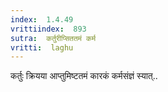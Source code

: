 ```yaml
---
index:  1.4.49
vrittiindex:  893
sutra:  कर्तुरीप्सिततमं कर्म
vritti:  laghu 
---
```


कर्तुः क्रियया आप्तुमिष्टतमं कारकं कर्मसंज्ञं स्यात्..

